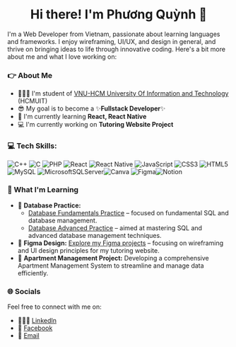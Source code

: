 <h1 align=center>Hi there! I'm Phương Quỳnh 🌟</h1>
<p>I'm a Web Developer from Vietnam, passionate about learning languages and frameworks. I enjoy wireframing, UI/UX, and design in general, and thrive on bringing ideas to life through innovative coding. Here's a bit more about me and what I love working on:</p>

### 👉 About Me
- 👩🏼‍🎓 I'm student of [VNU-HCM University Of Information and Technology](https://www.uit.edu.vn/) (HCMUIT)
- 😎 My goal is to become a ✨**Fullstack Developer**✨
- 🌱 I'm currently learning **React, React Native**
- 💻 I'm currently working on **Tutoring Website Project** 

### 💻 Tech Skills:
![C++](https://img.shields.io/badge/c++-%2300599C.svg?style=for-the-badge&logo=c%2B%2B&logoColor=white) ![C](https://img.shields.io/badge/c-%2300599C.svg?style=for-the-badge&logo=c&logoColor=white) ![PHP](https://img.shields.io/badge/php-%23777BB4.svg?style=for-the-badge&logo=php&logoColor=white)  ![React](https://img.shields.io/badge/react-%2320232a.svg?style=for-the-badge&logo=react&logoColor=%2361DAFB) ![React Native](https://img.shields.io/badge/react_native-%2320232a.svg?style=for-the-badge&logo=react&logoColor=%2361DAFB)  ![JavaScript](https://img.shields.io/badge/javascript-%23323330.svg?style=for-the-badge&logo=javascript&logoColor=%23F7DF1E) ![CSS3](https://img.shields.io/badge/css3-%231572B6.svg?style=for-the-badge&logo=css3&logoColor=white) ![HTML5](https://img.shields.io/badge/html5-%23E34F26.svg?style=for-the-badge&logo=html5&logoColor=white)  ![MySQL](https://img.shields.io/badge/mysql-4479A1.svg?style=for-the-badge&logo=mysql&logoColor=white) ![MicrosoftSQLServer](https://img.shields.io/badge/Microsoft%20SQL%20Server-CC2927?style=for-the-badge&logo=microsoft%20sql%20server&logoColor=white)![Canva](https://img.shields.io/badge/Canva-%2300C4CC.svg?style=for-the-badge&logo=Canva&logoColor=white) ![Figma](https://img.shields.io/badge/figma-%23F24E1E.svg?style=for-the-badge&logo=figma&logoColor=white)![Notion](https://img.shields.io/badge/Notion-%23000000.svg?style=for-the-badge&logo=notion&logoColor=white)

### 🌱 What I'm Learning
- 📖 **Database Practice:**
  + [Database Fundamentals Practice](https://github.com/Puwuu22/IT004-ThucHanh.git) – focused on fundamental SQL and database management.
  + [Database Advanced Practice]() – aimed at mastering SQL and advanced database management techniques.
- 🎨 **Figma Design:** [Explore my Figma projects](https://www.figma.com/proto/8H9yE3zEgWqO0nMrEPsnK4/Prototype?node-id=2228-10483&starting-point-node-id=2228%3A10483&scaling=scale-down-width&content-scaling=fixed&t=SrWp2WnyouWNPVkt-1) – focusing on wireframing and UI design principles for my tutoring website.
- 🌆 **Apartment Management Project:** Developing a comprehensive Apartment Management System to streamline and manage data efficiently.

### 🌐 Socials
Feel free to connect with me on:
- 👩🏼‍💼 [LinkedIn](your-linkedin-url)</br>
- 💬 [Facebook](https://fb.com/ttpuwu)</br> 
- 💌 [Email](puwuu22@gmail.com)



